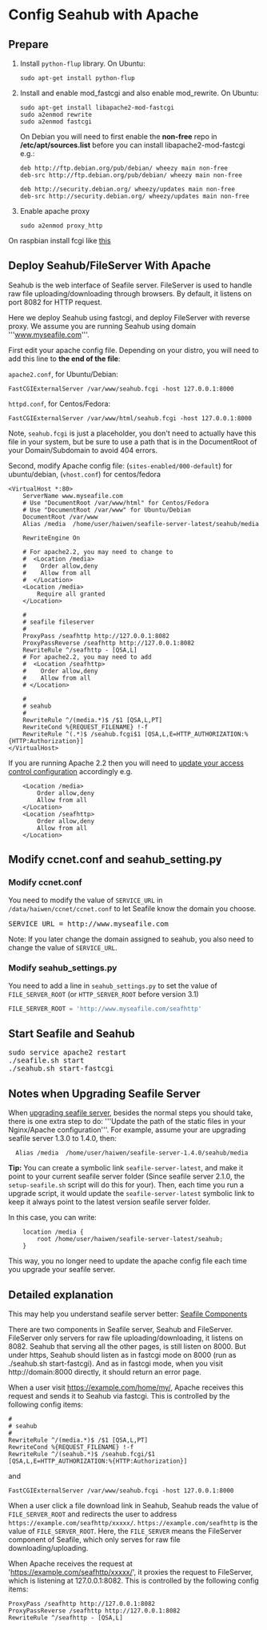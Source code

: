 # Config Seahub with Apache

## Prepare

1. Install <code>python-flup</code> library. On Ubuntu:

    ```
    sudo apt-get install python-flup
    ```

2. Install and enable mod_fastcgi and also enable mod_rewrite. On Ubuntu:

    ```
    sudo apt-get install libapache2-mod-fastcgi
    sudo a2enmod rewrite
    sudo a2enmod fastcgi
    ```
   
    On Debian you will need to first enable the **non-free** repo in **/etc/apt/sources.list** before you can install libapache2-mod-fastcgi e.g.:
    
    ```
    deb http://ftp.debian.org/pub/debian/ wheezy main non-free
    deb-src http://ftp.debian.org/pub/debian/ wheezy main non-free

    deb http://security.debian.org/ wheezy/updates main non-free
    deb-src http://security.debian.org/ wheezy/updates main non-free
    ```
3. Enable apache proxy

    ```
    sudo a2enmod proxy_http
    ```


On raspbian install fcgi like [this](http://raspberryserver.blogspot.co.at/2013/02/installing-lamp-with-fastcgi-php-fpm.html)

## Deploy Seahub/FileServer With Apache

Seahub is the web interface of Seafile server. FileServer is used to handle raw file uploading/downloading through browsers. By default, it listens on port 8082 for HTTP request.

Here we deploy Seahub using fastcgi, and deploy FileServer with reverse proxy. We assume you are running Seahub using domain '''www.myseafile.com'''.

First edit your apache config file. Depending on your distro, you will need to add this line to **the end of the file**:

`apache2.conf`, for Ubuntu/Debian:
```
FastCGIExternalServer /var/www/seahub.fcgi -host 127.0.0.1:8000
```

`httpd.conf`, for Centos/Fedora:
```
FastCGIExternalServer /var/www/html/seahub.fcgi -host 127.0.0.1:8000
```

Note, `seahub.fcgi` is just a placeholder, you don't need to actually have this file in your system, but be sure to use a path that is in the DocumentRoot of your Domain/Subdomain to avoid 404 errors.

Second, modify Apache config file:
(`sites-enabled/000-default`) for ubuntu/debian, (`vhost.conf`) for centos/fedora

```
<VirtualHost *:80>
    ServerName www.myseafile.com
    # Use "DocumentRoot /var/www/html" for Centos/Fedora
    # Use "DocumentRoot /var/www" for Ubuntu/Debian
    DocumentRoot /var/www
    Alias /media  /home/user/haiwen/seafile-server-latest/seahub/media

    RewriteEngine On

    # For apache2.2, you may need to change to
    #  <Location /media>
    #    Order allow,deny
    #    Allow from all
    #  </Location>
    <Location /media>
        Require all granted
    </Location>

    #
    # seafile fileserver
    #
    ProxyPass /seafhttp http://127.0.0.1:8082
    ProxyPassReverse /seafhttp http://127.0.0.1:8082
    RewriteRule ^/seafhttp - [QSA,L]
    # For apache2.2, you may need to add
    #  <Location /seafhttp>
    #    Order allow,deny
    #    Allow from all
    # </Location>
    
    #
    # seahub
    #
    RewriteRule ^/(media.*)$ /$1 [QSA,L,PT]
    RewriteCond %{REQUEST_FILENAME} !-f
    RewriteRule ^(.*)$ /seahub.fcgi$1 [QSA,L,E=HTTP_AUTHORIZATION:%{HTTP:Authorization}]
</VirtualHost>
```

If you are running Apache 2.2 then you will need to [update your access control configuration](https://httpd.apache.org/docs/2.4/upgrading.html#access) accordingly e.g.

```
    <Location /media>
        Order allow,deny
        Allow from all
    </Location>
    <Location /seafhttp>
        Order allow,deny
        Allow from all
    </Location>
```

## Modify ccnet.conf and seahub_setting.py

### Modify ccnet.conf

You need to modify the value of <code>SERVICE_URL</code> in <code>/data/haiwen/ccnet/ccnet.conf</code>
to let Seafile know the domain you choose.

<pre>
SERVICE_URL = http://www.myseafile.com
</pre>

Note: If you later change the domain assigned to seahub, you also need to change the value of  <code>SERVICE_URL</code>.

### Modify seahub_settings.py

You need to add a line in <code>seahub_settings.py</code> to set the value of `FILE_SERVER_ROOT` (or `HTTP_SERVER_ROOT` before version 3.1)

```python
FILE_SERVER_ROOT = 'http://www.myseafile.com/seafhttp'
```

## Start Seafile and Seahub

<pre>
sudo service apache2 restart
./seafile.sh start
./seahub.sh start-fastcgi
</pre>

## Notes when Upgrading Seafile Server

When [upgrading seafile server](upgrade.md), besides the normal steps you should take, there is one extra step to do: '''Update the path of the static files in your Nginx/Apache configuration'''. For example, assume your are upgrading seafile server 1.3.0 to 1.4.0, then:

```
  Alias /media  /home/user/haiwen/seafile-server-1.4.0/seahub/media
```

**Tip:**
You can create a symbolic link <code>seafile-server-latest</code>, and make it point to your current seafile server folder (Since seafile server 2.1.0, the <code>setup-seafile.sh</code> script will do this for your). Then, each time you run a upgrade script, it would update the <code>seafile-server-latest</code> symbolic link to keep it always point to the latest version seafile server folder.

In this case, you can write:

```
    location /media {
        root /home/user/haiwen/seafile-server-latest/seahub;
    }
```
This way, you no longer need to update the apache config file each time you upgrade your seafile server.


## Detailed explanation

This may help you understand seafile server better: [Seafile Components](../overview/components.md)

There are two components in Seafile server, Seahub and FileServer. FileServer only servers for raw file uploading/downloading, it listens on 8082. Seahub that serving all the other pages, is still listen on 8000. But under https, Seahub should listen as in fastcgi mode on 8000 (run as ./seahub.sh start-fastcgi). And as in fastcgi mode, when you visit  http://domain:8000 directly, it should return an error page.

When a user visit https://example.com/home/my/, Apache receives this request and sends it to Seahub via fastcgi. This is controlled by the following config items:

    #
    # seahub
    #
    RewriteRule ^/(media.*)$ /$1 [QSA,L,PT]
    RewriteCond %{REQUEST_FILENAME} !-f
    RewriteRule ^/(seahub.*)$ /seahub.fcgi/$1 [QSA,L,E=HTTP_AUTHORIZATION:%{HTTP:Authorization}]

and

    FastCGIExternalServer /var/www/seahub.fcgi -host 127.0.0.1:8000


When a user click a file download link in Seahub, Seahub reads the value of `FILE_SERVER_ROOT` and redirects the user to address `https://example.com/seafhttp/xxxxx/`. `https://example.com/seafhttp` is the value of `FILE_SERVER_ROOT`. Here, the `FILE_SERVER` means the FileServer component of Seafile, which only serves for raw file downloading/uploading.

When Apache receives the request at 'https://example.com/seafhttp/xxxxx/', it proxies the request to FileServer, which is listening at 127.0.0.1:8082. This is controlled by the following config items:

    ProxyPass /seafhttp http://127.0.0.1:8082
    ProxyPassReverse /seafhttp http://127.0.0.1:8082
    RewriteRule ^/seafhttp - [QSA,L]
